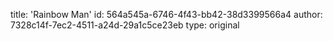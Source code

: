 title: 'Rainbow Man'
id: 564a545a-6746-4f43-bb42-38d3399566a4
author: 7328c14f-7ec2-4511-a24d-29a1c5ce23eb
type: original

